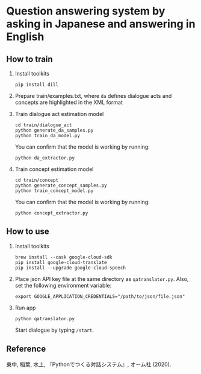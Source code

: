 # Question answering system by asking in Japanese and answering in English

## How to train

1. Install toolkits
	```
	pip install dill
	```

1. Prepare train/examples.txt, where `da` defines dialogue acts and concepts are highlighted in the XML format


1. Train dialogue act estimation model

	```
	cd train/dialogue_act
	python generate_da_samples.py
	python train_da_model.py
	```

	You can confirm that the model is working by running:

	```
	python da_extractor.py
	```

1. Train concept estimation model

	```
	cd train/concept
	python generate_concept_samples.py
	python train_concept_model.py
	```

	You can confirm that the model is working by running:

	```
	python concept_extractor.py
	```

## How to use

1. Install toolkits

	```
	brew install --cask google-cloud-sdk
	pip install google-cloud-translate
	pip install --upgrade google-cloud-speech
	```

1. Place json API key file at the same directory as `qatranslator.py`. Also, set the following environment variable:

	```
	export GOOGLE_APPLICATION_CREDENTIALS="/path/to/json/file.json"
	```

1. Run app

	```
	python qatranslator.py
	```

	Start dialogue by typing `/start`.


## Reference

東中, 稲葉, 水上, 『Pythonでつくる対話システム』, オーム社 (2020).
